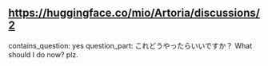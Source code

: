 ## https://huggingface.co/mio/Artoria/discussions/2

contains_question: yes
question_part: これどうやったらいいですか？ What should I do now? plz.
